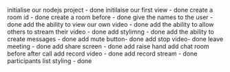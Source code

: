 initialise our nodejs project - done
initilaise our first view - done
create a room id - done
create a room before - done
give the names to the user - done
add the ability to view our own video - done
add the ability to allow others to stream their video - done
add stylimng - done
add the ability to create messages - done
add mute button- done
add stop video- done
leave meeting - done
add share screen - done
add raise hand
add chat room before after call
add record video - done
add record stream - done
participants list 
styling - done
